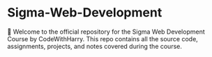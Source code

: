 # Sigma-Web-Development
🚀 Welcome to the official repository for the Sigma Web Development Course by CodeWithHarry. This repo contains all the source code, assignments, projects, and notes covered during the course.
